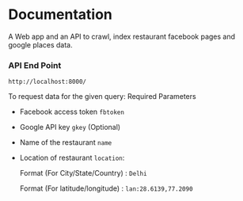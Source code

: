 
# Documentation 
A Web app and an API to crawl, index restaurant facebook pages and google places data.


### API End Point
```http://localhost:8000/ ```


To request data for the given query: Required Parameters


* Facebook access token `fbtoken`

* Google API key `gkey` (Optional)

* Name of the restaurant `name`

* Location of restaurant `location`:

    Format (For City/State/Country) : `Delhi`

    Format (For latitude/longitude) : `lan:28.6139,77.2090`


  

